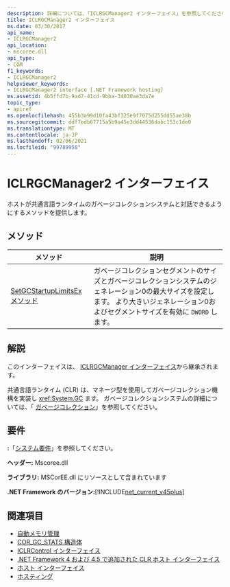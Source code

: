 ```yaml
---
description: 詳細については、「ICLRGCManager2 インターフェイス」を参照してください。
title: ICLRGCManager2 インターフェイス
ms.date: 03/30/2017
api_name:
- ICLRGCManager2
api_location:
- mscoree.dll
api_type:
- COM
f1_keywords:
- ICLRGCManager2
helpviewer_keywords:
- ICLRGCManager2 interface [.NET Framework hosting]
ms.assetid: 4b5ffd7b-9ad7-41cd-9bba-34030ae3da7e
topic_type:
- apiref
ms.openlocfilehash: 455b3a99d10fa43bf325e9f7075d255dd55ae38b
ms.sourcegitcommit: ddf7edb67715a5b9a45e3dd44536dabc153c1de0
ms.translationtype: MT
ms.contentlocale: ja-JP
ms.lasthandoff: 02/06/2021
ms.locfileid: "99789958"
---
```

# <a name="iclrgcmanager2-interface"></a>ICLRGCManager2 インターフェイス

ホストが共通言語ランタイムのガベージコレクションシステムと対話できるようにするメソッドを提供します。  
  
## <a name="methods"></a>メソッド  
  
|メソッド|説明|  
|------------|-----------------|  
|[SetGCStartupLimitsEx メソッド](iclrgcmanager2-setgcstartuplimitsex-method.md)|ガベージコレクションセグメントのサイズとガベージコレクションシステムのジェネレーション0の最大サイズを設定します。 より大きいジェネレーション0およびセグメントサイズを有効に `DWORD` します。|  
  
## <a name="remarks"></a>解説  

 このインターフェイスは、 [ICLRGCManager インターフェイス](iclrgcmanager-interface.md)から継承されます。  
  
 共通言語ランタイム (CLR) は、マネージ型を使用してガベージコレクション機構を実装し <xref:System.GC> ます。 ガベージコレクションシステムの詳細については、「 [ガベージコレクション](../../../standard/garbage-collection/index.md)」を参照してください。  
  
## <a name="requirements"></a>要件  

 **:**「[システム要件](../../get-started/system-requirements.md)」を参照してください。  
  
 **ヘッダー:** Mscoree.dll  
  
 **ライブラリ:** MSCorEE.dll にリソースとして含まれています  
  
 **.NET Framework のバージョン:**[!INCLUDE[net_current_v45plus](../../../../includes/net-current-v45plus-md.md)]  
  
## <a name="see-also"></a>関連項目

- [自動メモリ管理](../../../standard/automatic-memory-management.md)
- [COR_GC_STATS 構造体](cor-gc-stats-structure.md)
- [ICLRControl インターフェイス](iclrcontrol-interface.md)
- [.NET Framework 4 および 4.5 で追加された CLR ホスト インターフェイス](clr-hosting-interfaces-added-in-the-net-framework-4-and-4-5.md)
- [ホスト インターフェイス](hosting-interfaces.md)
- [ホスティング](index.md)
